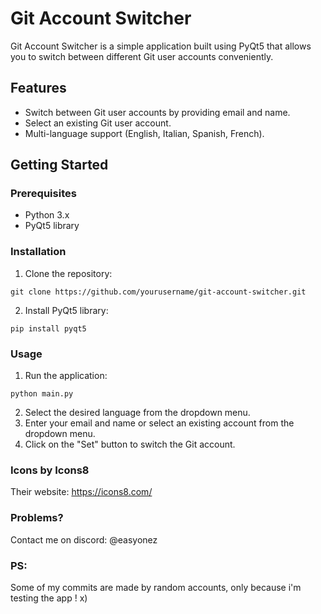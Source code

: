 # Git Account Switcher

Git Account Switcher is a simple application built using PyQt5 that allows you to switch between different Git user accounts conveniently.

## Features

- Switch between Git user accounts by providing email and name.
- Select an existing Git user account.
- Multi-language support (English, Italian, Spanish, French).

## Getting Started

### Prerequisites

- Python 3.x
- PyQt5 library

### Installation

1. Clone the repository:

```git clone https://github.com/yourusername/git-account-switcher.git```

2. Install PyQt5 library:
   
```pip install pyqt5```



### Usage

1. Run the application:

```python main.py```

2. Select the desired language from the dropdown menu.
3. Enter your email and name or select an existing account from the dropdown menu.
4. Click on the "Set" button to switch the Git account.


### Icons by Icons8
Their website: https://icons8.com/

### Problems?
Contact me on discord: @easyonez


### PS:
Some of my commits are made by random accounts, only because i'm testing the app ! x)


